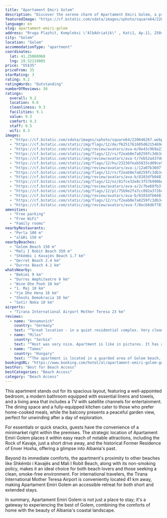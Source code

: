 ```yaml
---
title: "Apartament Emiri Golem"
description: "Discover the serene charm of Apartament Emiri Golem, a prime destination for travelers seeking both tranquility and convenience in the heart of Golem."
featuredImage: "https://cf.bstatic.com/xdata/images/xphoto/square64/220646267.webp?k=63755a1eed636b4a10603102751414f0b39b6211300fe79b3870565d59af4cfb&o=?t=1683380908"
language: en
slug: apartament-emiri-golem
address: "Rruga Plazhit, Kompleksi \"AlbAdriatik\" , Kati1, Ap.11, 2504 Golem, Albania"
city: "Golem"
location: "Golem"
accommodationType: "apartment"
coordinates:
  lat: 41.25060968
  lng: 19.52219085
price: "US$35"
priceFrom: 35
starRating: 3
rating: 9.2
ratingWords: "Outstanding"
numberOfReviews: 30
ratings:
  overall: 9.2
  location: 9.6
  cleanliness: 9.3
  facilities: 9.1
  value: 9.3
  comfort: 9.3
  staff: 9.5
  wifi: 8.3
images:
  - "https://cf.bstatic.com/xdata/images/xphoto/square64/220646267.webp?k=63755a1eed636b4a10603102751414f0b39b6211300fe79b3870565d59af4cfb&o=?t=1683380908"
  - "https://cf.bstatic.com/static/img/flags/12/de/f6251761605d6215469da2bf2c1816db2a128ed2.png"
  - "https://cf.bstatic.com/static/img/review/avatars/ava-m/0e43c9b9a23d334b52510a328641c048847226bc.png"
  - "https://cf.bstatic.com/static/img/flags/12/rs/f2eab0e7a8259fc3db34eb38096cb24d7c7e8f9b.png"
  - "https://cf.bstatic.com/static/img/review/avatars/ava-t/7eb52a437de4a380f7666d4a62da6e64294cd321.png"
  - "https://cf.bstatic.com/static/img/flags/12/hu/23236feab5833cd09ce5c8048a125ec301a1fbe6.png"
  - "https://cf.bstatic.com/static/img/review/avatars/ava-i/12a07b30d7fe835ea09b653635e151032bbf547a.png"
  - "https://cf.bstatic.com/static/img/flags/12/rs/f2eab0e7a8259fc3db34eb38096cb24d7c7e8f9b.png"
  - "https://cf.bstatic.com/static/img/review/avatars/ava-b/8103dfb0481c4cedc201d849f5666a270512f538.png"
  - "https://cf.bstatic.com/static/img/flags/12/nz/81fce32e8c3f57b990beee67e8e397f76889a63e.png"
  - "https://cf.bstatic.com/static/img/review/avatars/ava-a/2c7be68fb3f987f1352e7b289d4b24137e1a283d.png"
  - "https://cf.bstatic.com/static/img/flags/12/pl/75b9e2fa7cc892a3726c29a937b2006c7f5beffd.png"
  - "https://cf.bstatic.com/static/img/review/avatars/ava-b/8103dfb0481c4cedc201d849f5666a270512f538.png"
  - "https://cf.bstatic.com/static/img/flags/12/rs/f2eab0e7a8259fc3db34eb38096cb24d7c7e8f9b.png"
  - "https://cf.bstatic.com/static/img/review/avatars/ava-f/8ecb6dbf787bac20deb3945d9c8a8b1c94cc5e64.png"
amenities:
  - "Free parking"
  - "Free WiFi"
  - "Family rooms"
nearbyRestaurants:
  - "Perla 100 m"
  - "al&Ri 150 m"
nearbyBeaches:
  - "Golem Beach 150 m"
  - "Mali I Robit Beach 350 m"
  - "Shkëmbi i Kavajës Beach 1.7 km"
  - "Qerret Beach 2.4 km"
  - "Durres Beach 4.1 km"
whatsNearby:
  - "Bekimi 9 km"
  - "Durres Amphiteatre 9 km"
  - "Wine Dhe Pooh 10 km"
  - "1. Maj 10 km"
  - "Yje Dhe Hena 10 km"
  - "Sheshi Demokracia 10 km"
  - "Sotir Noka 10 km"
airports:
  - "Tirana International Airport Mother Teresa 23 km"
reviews:
  - name: "Annamunich"
    country: "Germany"
    text: "“Great location - in a quiet residential complex. Very clean apartment, nice design, good equipment. Looks better in reality than in the photo. There is an ironing board, iron, drying rack, washing machine. Were provided with heaters, since the...”"
  - name: "Milos"
    country: "Serbia"
    text: "“Host was very nice. Apartment is like in pictures. It has air conditioning in bought rooms”"
  - name: "Tamas"
    country: "Hungary"
    text: "“The apartment is located in a guarded area of Golem beach, behind Hotel Mirage, accessible from the seafront road, right next to Market Golemi. The apartment is located on the 1st floor of one of the buildings, it has a well-equipped, 1 separate...”"
bookingURL: "https://www.booking.com/hotel/al/apartament-emiri-golem-golem.en-gb.html?aid=8035640"
bestFor: "Best for Beach Access"
bestCategories: "Beach Access"
category: "Beach Access"
---
```


This apartment stands out for its spacious layout, featuring a well-appointed bedroom, a modern bathroom equipped with essential linens and towels, and a living area that includes a TV with satellite channels for entertainment. The dining space and a fully-equipped kitchen cater to those who prefer home-cooked meals, while the balcony presents a peaceful garden view, perfect for unwinding after a day of exploration.

For essentials or quick snacks, guests have the convenience of a minimarket right within the premises. The strategic location of Apartament Emiri Golem places it within easy reach of notable attractions, including the Rock of Kavaje, just a short drive away, and the historical Former Residence of Enver Hoxha, offering a glimpse into Albania's past.

Beyond its immediate comforts, the apartment's proximity to other beaches like Shkëmbi i Kavajës and Mali I Robit Beach, along with its non-smoking policy, makes it an ideal choice for both beach lovers and those seeking a clean, smoke-free environment. For international travelers, the Tirana International Mother Teresa Airport is conveniently located 41 km away, making Apartament Emiri Golem an accessible retreat for both short and extended stays.

In summary, Apartament Emiri Golem is not just a place to stay; it's a gateway to experiencing the best of Golem, combining the comforts of home with the beauty of Albania's coastal landscape.